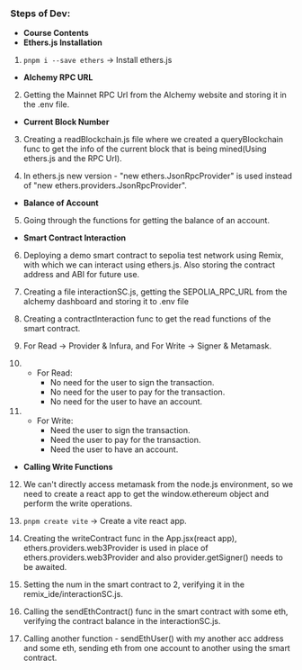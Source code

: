 ### Steps of Dev:

- **Course Contents**
- **Ethers.js Installation**
1. `pnpm i --save ethers` -> Install ethers.js
   
- **Alchemy RPC URL**
2. Getting the Mainnet RPC Url from the Alchemy website and storing it in the .env file.

- **Current Block Number**
3. Creating a readBlockchain.js file where we created a queryBlockchain func to get the info of the current block that is being mined(Using ethers.js and the RPC Url).

4. In ethers.js new version - "new ethers.JsonRpcProvider" is used instead of "new ethers.providers.JsonRpcProvider".

- **Balance of Account**
5. Going through the functions for getting the balance of an account.

- **Smart Contract Interaction**
6. Deploying a demo smart contract to sepolia test network using Remix, with which we can interact using ethers.js. Also storing the contract address and ABI for future use.

7. Creating a file interactionSC.js, getting the SEPOLIA_RPC_URL from the alchemy dashboard and storing it to .env file

8. Creating a contractInteraction func to get the read functions of the smart contract.

9. For Read -> Provider & Infura, and For Write -> Signer & Metamask.

10. - For Read:
        - No need for the user to sign the transaction.
        - No need for the user to pay for the transaction.
        - No need for the user to have an account.

11. - For Write:
        - Need the user to sign the transaction.
        - Need the user to pay for the transaction.
        - Need the user to have an account.

- **Calling Write Functions**
12. We can't directly access metamask from the node.js environment, so we need to create a react app to get the window.ethereum object and perform the write operations.

13. `pnpm create vite` -> Create a vite react app.

14. Creating the writeContract func in the App.jsx(react app), ethers.providers.web3Provider is used in place of ethers.providers.web3Provider and also provider.getSigner() needs to be awaited.

15. Setting the num in the smart contract to 2, verifying it in the remix_ide/interactionSC.js.
    
16. Calling the sendEthContract() func in the smart contract with some eth, verifying the contract balance in the interactionSC.js.

17. Calling another function - sendEthUser() with my another acc address and some eth, sending eth from one account to another using the smart contract.



